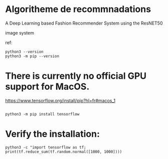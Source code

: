 # Algoritheme de recommnadations

A Deep Learning based Fashion Recommender System using the ResNET50

image system

ref:

```
python3 --version
python3 -m pip --version
```

# There is currently no official GPU support for MacOS.

https://www.tensorflow.org/install/pip?hl=fr#macos_1

```

python3 -m pip install tensorflow

```

# Verify the installation:

```
python3 -c "import tensorflow as tf; print(tf.reduce_sum(tf.random.normal([1000, 1000])))

```
